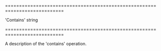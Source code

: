 <!--**
/*-------------------------------------------
    Auto-generated file. Do not modify.
-------------------------------------------

**-->
===========================================================================
<!--default-->'Contains'<!--/default-->
<!--type-->string<!--/type-->
===========================================================================

<!--shortDescription-->
A description of the 'contains' operation.
<!--/shortDescription-->

<!--fullDescription-->

<!--/fullDescription-->